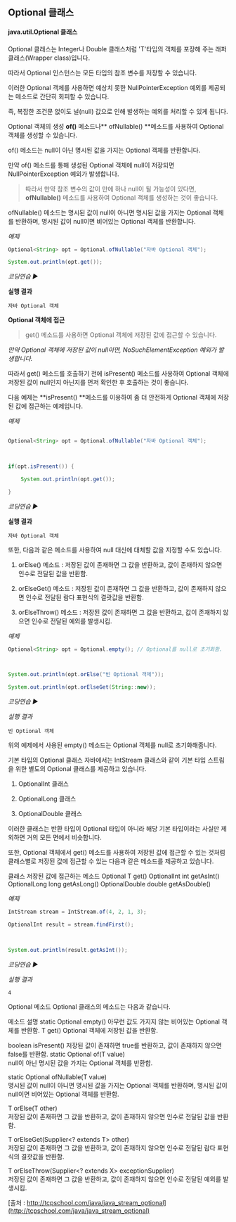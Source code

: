 ## Optional 클래스
#### java.util.Optional<T> 클래스
Optional<T> 클래스는 Integer나 Double 클래스처럼 'T'타입의 객체를 포장해 주는 래퍼 클래스(Wrapper class)입니다.

따라서 Optional 인스턴스는 모든 타입의 참조 변수를 저장할 수 있습니다.

 

이러한 Optional 객체를 사용하면 예상치 못한 NullPointerException 예외를 제공되는 메소드로 간단히 회피할 수 있습니다.

즉, 복잡한 조건문 없이도 널(null) 값으로 인해 발생하는 예외를 처리할 수 있게 됩니다.

Optional 객체의 생성
**of()** 메소드나** ofNullable() **메소드를 사용하여 Optional 객체를 생성할 수 있습니다.

 

of() 메소드는 null이 아닌 명시된 값을 가지는 Optional 객체를 반환합니다.

만약 of() 메소드를 통해 생성된 Optional 객체에 null이 저장되면 NullPointerException 예외가 발생합니다.

 

> 따라서 만약 참조 변수의 값이 만에 하나 null이 될 가능성이 있다면, **ofNullable()** 메소드를 사용하여 Optional 객체를 생성하는 것이 좋습니다.

ofNullable() 메소드는 명시된 값이 null이 아니면 명시된 값을 가지는 Optional 객체를 반환하며, 명시된 값이 null이면 비어있는 Optional 객체를 반환합니다.

_예제_
 

```java
Optional<String> opt = Optional.ofNullable("자바 Optional 객체");

System.out.println(opt.get());
```

 

_코딩연습 ▶_

**실행 결과**
```
자바 Optional 객체
```

**Optional 객체에 접근**
> get() 메소드를 사용하면 Optional 객체에 저장된 값에 접근할 수 있습니다.

_만약 Optional 객체에 저장된 값이 null이면, NoSuchElementException 예외가 발생합니다._

따라서 get() 메소드를 호출하기 전에 isPresent() 메소드를 사용하여 Optional 객체에 저장된 값이 null인지 아닌지를 먼저 확인한 후 호출하는 것이 좋습니다.

 

다음 예제는 **isPresent() **메소드를 이용하여 좀 더 안전하게 Optional 객체에 저장된 값에 접근하는 예제입니다.

_예제_
```java
  
Optional<String> opt = Optional.ofNullable("자바 Optional 객체");

 

if(opt.isPresent()) {

    System.out.println(opt.get());

}
```

_코딩연습 ▶_

**실행 결과**
```
자바 Optional 객체
```

 

또한, 다음과 같은 메소드를 사용하여 null 대신에 대체할 값을 지정할 수도 있습니다.

 

1. orElse() 메소드 : 저장된 값이 존재하면 그 값을 반환하고, 값이 존재하지 않으면 인수로 전달된 값을 반환함.

2. orElseGet() 메소드 : 저장된 값이 존재하면 그 값을 반환하고, 값이 존재하지 않으면 인수로 전달된 람다 표현식의 결괏값을 반환함.

3. orElseThrow() 메소드 : 저장된 값이 존재하면 그 값을 반환하고, 값이 존재하지 않으면 인수로 전달된 예외를 발생시킴.

 

_예제_
```java
Optional<String> opt = Optional.empty(); // Optional를 null로 초기화함.

 

System.out.println(opt.orElse("빈 Optional 객체"));

System.out.println(opt.orElseGet(String::new));
```

_코딩연습 ▶_

_실행 결과_
```
빈 Optional 객체
```

 

위의 예제에서 사용된 empty() 메소드는 Optional 객체를 null로 초기화해줍니다.

기본 타입의 Optional 클래스
자바에서는 IntStream 클래스와 같이 기본 타입 스트림을 위한 별도의 Optional 클래스를 제공하고 있습니다.

 

1. OptionalInt 클래스

2. OptionalLong 클래스

3. OptionalDouble 클래스

 

이러한 클래스는 반환 타입이 Optional<T> 타입이 아니라 해당 기본 타입이라는 사실만 제외하면 거의 모든 면에서 비슷합니다.

 

또한, Optional 객체에서 get() 메소드를 사용하여 저장된 값에 접근할 수 있는 것처럼 클래스별로 저장된 값에 접근할 수 있는 다음과 같은 메소드를 제공하고 있습니다.

클래스	저장된 값에 접근하는 메소드
Optional<T>	T get()
OptionalInt	int getAsInt()
OptionalLong	long getAsLong()
OptionalDouble	double getAsDouble()
 

_예제_
```java
IntStream stream = IntStream.of(4, 2, 1, 3);

OptionalInt result = stream.findFirst();

 

System.out.println(result.getAsInt());

```
_코딩연습 ▶_

_실행 결과_
```
4
```

Optional 메소드
Optional 클래스의 메소드는 다음과 같습니다.

메소드	설명
static <T> Optional<T> empty()	아무런 값도 가지지 않는 비어있는 Optional 객체를 반환함.
T get()	
Optional 객체에 저장된 값을 반환함.

boolean isPresent()	저장된 값이 존재하면 true를 반환하고, 값이 존재하지 않으면 false를 반환함.
static <T> Optional<T> of(T value)	
null이 아닌 명시된 값을 가지는 Optional 객체를 반환함.

static <T> Optional<T> ofNullable(T value)	
명시된 값이 null이 아니면 명시된 값을 가지는 Optional 객체를 반환하며, 명시된 값이 null이면 비어있는 Optional 객체를 반환함.

T orElse(T other)	
저장된 값이 존재하면 그 값을 반환하고, 값이 존재하지 않으면 인수로 전달된 값을 반환함.

T orElseGet(Supplier<? extends T> other)	
저장된 값이 존재하면 그 값을 반환하고, 값이 존재하지 않으면 인수로 전달된 람다 표현식의 결괏값을 반환함.

<X extends Throwable> T
orElseThrow(Supplier<? extends X>  exceptionSupplier)	
저장된 값이 존재하면 그 값을 반환하고, 값이 존재하지 않으면 인수로 전달된 예외를 발생시킴.


[출처 :  http://tcpschool.com/java/java_stream_optional](http://tcpschool.com/java/java_stream_optional)
